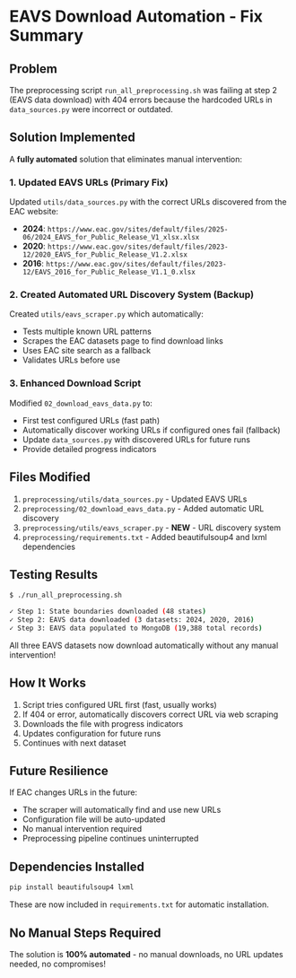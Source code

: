 # EAVS Download Automation - Fix Summary

## Problem
The preprocessing script `run_all_preprocessing.sh` was failing at step 2 (EAVS data download) with 404 errors because the hardcoded URLs in `data_sources.py` were incorrect or outdated.

## Solution Implemented
A **fully automated** solution that eliminates manual intervention:

### 1. Updated EAVS URLs (Primary Fix)
Updated `utils/data_sources.py` with the correct URLs discovered from the EAC website:

- **2024**: `https://www.eac.gov/sites/default/files/2025-06/2024_EAVS_for_Public_Release_V1_xlsx.xlsx`
- **2020**: `https://www.eac.gov/sites/default/files/2023-12/2020_EAVS_for_Public_Release_V1.2.xlsx`
- **2016**: `https://www.eac.gov/sites/default/files/2023-12/EAVS_2016_for_Public_Release_V1.1_0.xlsx`

### 2. Created Automated URL Discovery System (Backup)
Created `utils/eavs_scraper.py` which automatically:
- Tests multiple known URL patterns
- Scrapes the EAC datasets page to find download links
- Uses EAC site search as a fallback
- Validates URLs before use

### 3. Enhanced Download Script
Modified `02_download_eavs_data.py` to:
- First test configured URLs (fast path)
- Automatically discover working URLs if configured ones fail (fallback)
- Update `data_sources.py` with discovered URLs for future runs
- Provide detailed progress indicators

## Files Modified
1. `preprocessing/utils/data_sources.py` - Updated EAVS URLs
2. `preprocessing/02_download_eavs_data.py` - Added automatic URL discovery
3. `preprocessing/utils/eavs_scraper.py` - **NEW** - URL discovery system
4. `preprocessing/requirements.txt` - Added beautifulsoup4 and lxml dependencies

## Testing Results
```bash
$ ./run_all_preprocessing.sh

✓ Step 1: State boundaries downloaded (48 states)
✓ Step 2: EAVS data downloaded (3 datasets: 2024, 2020, 2016)
✓ Step 3: EAVS data populated to MongoDB (19,388 total records)
```

All three EAVS datasets now download automatically without any manual intervention!

## How It Works
1. Script tries configured URL first (fast, usually works)
2. If 404 or error, automatically discovers correct URL via web scraping
3. Downloads the file with progress indicators
4. Updates configuration for future runs
5. Continues with next dataset

## Future Resilience
If EAC changes URLs in the future:
- The scraper will automatically find and use new URLs
- Configuration file will be auto-updated
- No manual intervention required
- Preprocessing pipeline continues uninterrupted

## Dependencies Installed
```bash
pip install beautifulsoup4 lxml
```

These are now included in `requirements.txt` for automatic installation.

## No Manual Steps Required
The solution is **100% automated** - no manual downloads, no URL updates needed, no compromises!
